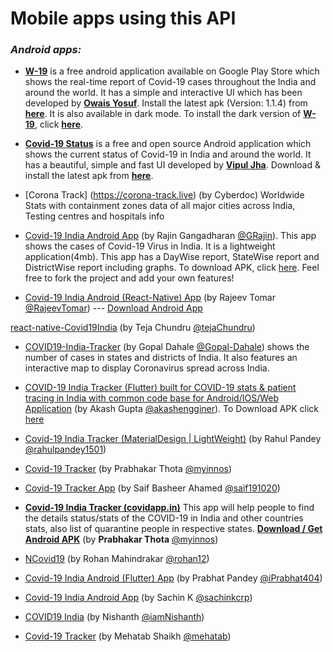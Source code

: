 # Mobile apps using this API

### _Android apps:_
- __[W-19](https://play.google.com/store/apps/details?id=com.johnowais.w_19)__ is a free android application available on Google Play Store which shows the real-time report of Covid-19 cases throughout the India and around the world. It has a simple and interactive UI which has been developed by __[Owais Yosuf](https://github.com/johnowais)__. Install the latest apk (Version: 1.1.4) from __[here](https://drive.google.com/file/d/1-cOT4jsvZljAJrLN2wT0Zicbpk_HhERD/view?usp=sharing)__. It is also available in dark mode. To install the dark version of __[W-19](https://play.google.com/store/apps/details?id=com.johnowais.w19)__, click __[here](https://drive.google.com/file/d/1-pyFVKgAMHyO9SuXg8pMRikqe-ki4UNP/view?usp=sharing)__.

- __[Covid-19 Status](https://github.com/Coders-Of-XDA-OT/covid19-status-android)__ is a free and open source Android application which shows the current status of Covid-19 in India and around the world. It has a beautiful, simple and fast UI developed by __[Vipul Jha](https://github.com/lordarcadius)__. Download & install the latest apk from __[here](https://www.vipuljha.com/covid)__.

- [Corona Track] (https://corona-track.live) (by Cyberdoc) Worldwide Stats with containment zones data of all major cities across India, Testing centres and hospitals info

- [Covid-19 India Android App](https://github.com/GRajin/Covid-19IndiaApp) (by Rajin Gangadharan [@GRajin](https://github.com/GRajin)). This app shows the cases of Covid-19 Virus in India. It is a lightweight application(4mb). This app has a DayWise report, StateWise report and DistrictWise report including graphs. To download APK, click [here](https://github.com/GRajin/Covid-19IndiaApp/releases/download/Covid19_India_v1.0/Covid-19.India.apk). Feel free to fork the project and add your own features!

- [Covid-19 India Android (React-Native) App](https://github.com/RajeevTomar/Covid-19) (by Rajeev Tomar [@RajeevTomar](https://github.com/RajeevTomar/)) --- <a href="http://positivemind.co.in/apk/covid-19_v1.1.apk"> Download Android App</a>

[react-native-Covid19India](https://github.com/tejachundru/react-native-Covid19India) (by Teja Chundru [@tejaChundru](https://github.com/tejachundru/))


- [COVID19-India-Tracker](https://github.com/Gopal-Dahale/COVID19-India-Tracker) (by Gopal Dahale [@Gopal-Dahale](https://github.com/Gopal-Dahale)) shows the number of cases in states and districts of India. It also features an interactive map to display Coronavirus spread across India.

- [COVID-19 India Tracker (Flutter) built for COVID-19 stats & patient tracing in India with common code base for Android/IOS/Web Application](https://github.com/akashengginer/covid-19_tracker_india) (by Akash Gupta [@akashengginer](https://github.com/akashengginer)). To Download APK click [here](https://github.com/akashengginer/covid-19_tracker_india/blob/master/apk/app-release.apk) 

- [Covid-19 India Tracker (MaterialDesign | LightWeight)](https://tinyurl.com/covid19IndiaTracker) (by Rahul Pandey [@rahulpandey1501](http://github.com/rahulpandey1501))

- [Covid-19 Tracker](http://covidapp.in) (by Prabhakar Thota [@myinnos](https://github.com/myinnos))

- [Covid-19 Tracker App](https://github.com/saif191020/covid-19-Tracker-App) (by Saif Basheer Ahamed [@saif191020](https://github.com/saif191020))

- __[Covid-19 India Tracker (covidapp.in)](http://covidapp.in)__ This app will help people to find the details status/stats of the COVID-19 in India and other countries stats, also list of quarantine people in respective states. __[Download / Get Android APK](https://drive.google.com/file/d/1n35tQndjuDJR8l1-zYHu6UBO-ZFibFuO/view)__ (by __Prabhakar Thota__ [@myinnos](https://github.com/myinnos))

- [NCovid19](http://covid.softycom.in) (by Rohan Mahindrakar [@rohan12](https://github.com/ROHAN12))

- [Covid-19 India Android (Flutter) App](https://github.com/iPrabhat404/covid19-flutter) (by Prabhat Pandey [@iPrabhat404](https://github.com/iPrabhat404))

- [Covid-19 India Android App](https://tinyurl.com/covid19indiask) (by Sachin K [@sachinkcrp](https://github.com/sachinkcrp))

- [COVID19 India](https://github.com/iamnishanth/Covid19India) (by Nishanth [@iamNishanth](https://github.com/iamnishanth))

- [Covid-19 Tracker](https://github.com/Mehatab/covid-19) (by Mehatab Shaikh [@mehatab](https://github.com/Mehatab))
